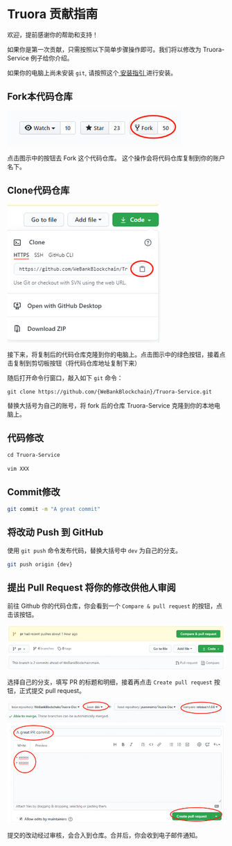 # Truora 贡献指南

欢迎，提前感谢你的帮助和支持！

如果你是第一次贡献，只需按照以下简单步骤操作即可。我们将以修改为 Truora-Service 例子给你介绍。

如果你的电脑上尚未安装 `git`, 请按照这个[ 安装指引 ](https://help.github.com/articles/set-up-git/)进行安装。

## Fork本代码仓库


![](../images/contribution/fork.png)

点击图示中的按钮去 Fork 这个代码仓库。
这个操作会将代码仓库复制到你的账户名下。

## Clone代码仓库

![clone](../images/contribution/clone.png)

接下来，将复制后的代码仓库克隆到你的电脑上。点击图示中的绿色按钮，接着点击复制到剪切板按钮（将代码仓库地址复制下来）

随后打开命令行窗口，敲入如下 `git` 命令：

```
git clone https://github.com/{WeBankBlockchain}/Truora-Service.git
```
替换大括号为自己的账号，将 fork 后的仓库 Truora-Service 克隆到你的本地电脑上。

## 代码修改
```
cd Truora-Service

vim XXX
```

## Commit修改

```Bash
git commit -m "A great commit"
```

## 将改动 Push 到 GitHub

使用 `git push` 命令发布代码，替换大括号中 `dev` 为自己的分支。

```Bash
git push origin {dev}
```


## 提出 Pull Request 将你的修改供他人审阅

前往 Github 你的代码仓库，你会看到一个 `Compare & pull request` 的按钮，点击该按钮。

![](../images/contribution/pull-request.png)

选择自己的分支，填写 PR 的标题和明细，接着再点击 `Create pull request` 按钮，正式提交 pull request。


![](../images/contribution/create-pull-request.png)


提交的改动经过审核，会合入到仓库。合并后，你会收到电子邮件通知。
